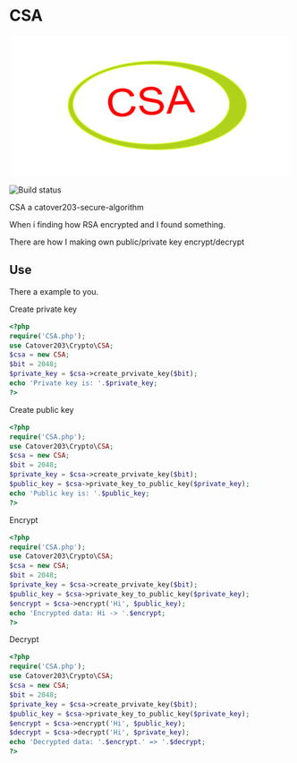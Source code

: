 # CSA
<div align="center"><img alt="CSA" src="https://github.com/Catover203/CSA/raw/main/CSA.png" width="500" height="250"></div>


![Build status](https://travis-ci.org/php/php-src.svg?branch=master)

CSA a catover203-secure-algorithm

When i finding how RSA encrypted and I found something.

There are how I making own public/private key encrypt/decrypt

## Use
 There a example to you.
 
 Create private key
```php
<?php
require('CSA.php');
use Catover203\Crypto\CSA;
$csa = new CSA;
$bit = 2048;
$private_key = $csa->create_prvivate_key($bit);
echo 'Private key is: '.$private_key;
?>
```

 Create public key

 ```php
<?php
require('CSA.php');
use Catover203\Crypto\CSA;
$csa = new CSA;
$bit = 2048;
$private_key = $csa->create_prvivate_key($bit);
$public_key = $csa->private_key_to_public_key($private_key);
echo 'Public key is: '.$public_key;
?>
```
Encrypt
```php
<?php
require('CSA.php');
use Catover203\Crypto\CSA;
$csa = new CSA;
$bit = 2048;
$private_key = $csa->create_prvivate_key($bit);
$public_key = $csa->private_key_to_public_key($private_key);
$encrypt = $csa->encrypt('Hi', $public_key);
echo 'Encrypted data: Hi -> '.$encrypt;
?>
```

Decrypt
```php
<?php
require('CSA.php');
use Catover203\Crypto\CSA;
$csa = new CSA;
$bit = 2048;
$private_key = $csa->create_prvivate_key($bit);
$public_key = $csa->private_key_to_public_key($private_key);
$encrypt = $csa->encrypt('Hi', $public_key);
$decrypt = $csa->decrypt('Hi', $private_key);
echo 'Decrypted data: '.$encrypt.' => '.$decrypt;
?>
```
